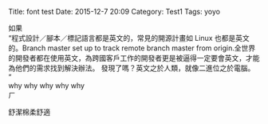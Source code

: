 Title: font test
Date: 2015-12-7 20:09
Category: Test1
Tags: yoyo

如果  
“程式設計／腳本／標記語言都是英文的，常見的開源計畫如 Linux 也都是英文的。Branch master set up to track remote branch master from origin.全世界的開發者都在使用英文，為跨國客戶工作的開發者更是被逼得一定要會英文，才能為他們的需求找到解決辦法。
發現了嗎？英文之於人類，就像二進位之於電腦。
”  
why why why why why   
ㄏ

舒潔棉柔舒適